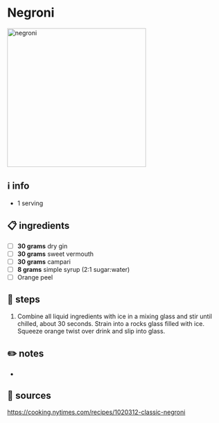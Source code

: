 # Negroni  
<img src="https://assets-prd.punchdrink.com/wp-content/uploads/2021/07/20201200/Social-Kingston-Negroni-Rum-Cocktail-Recipe.jpg" alt="negroni" width="320"/>  

## ℹ️ info  
* 1 serving  

## 📋 ingredients  
- [ ] **30	grams**	dry gin
- [ ] **30	grams**	sweet vermouth
- [ ] **30	grams**	campari
- [ ] **8	grams**	simple syrup (2:1 sugar:water)
- [ ] Orange peel

## 🥃 steps  
1. Combine all liquid ingredients with ice in a mixing glass and stir until chilled, about 30 seconds. Strain into a rocks glass filled with ice. Squeeze orange twist over drink and slip into glass.  

## ✏️ notes  
* 

## 🔗 sources  
https://cooking.nytimes.com/recipes/1020312-classic-negroni  
